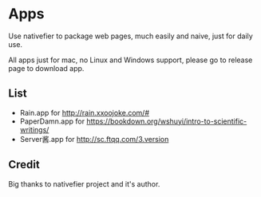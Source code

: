 
# Apps

Use nativefier to package web pages, much easily and naive, just for daily use.

All apps just for mac, no Linux and Windows support, please go to release page to download app.

## List

- Rain.app for http://rain.xxoojoke.com/#
- PaperDamn.app for https://bookdown.org/wshuyi/intro-to-scientific-writings/
- Server酱.app for http://sc.ftqq.com/3.version


## Credit

Big thanks to nativefier project and it's author.

